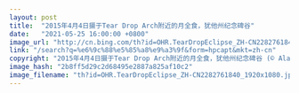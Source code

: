 ```yaml
---
layout: post
title:  "2015年4月4日摄于Tear Drop Arch附近的月全食，犹他州纪念碑谷"
date:   "2021-05-25 16:00:00 +0800"
image_url: "http://cn.bing.com/th?id=OHR.TearDropEclipse_ZH-CN2282761840_1920x1080.jpg&rf=LaDigue_1920x1080.jpg&pid=hp"
link: "/search?q=%e6%9c%88%e5%85%a8%e9%a3%9f&form=hpcapt&mkt=zh-cn"
copyright: "2015年4月4日摄于Tear Drop Arch附近的月全食，犹他州纪念碑谷 (© Alan Dyer/Alamy)"
image_hash: "2b8ff5d29c2d68495e2887a825af10c2"
image_filename: "th?id=OHR.TearDropEclipse_ZH-CN2282761840_1920x1080.jpg&rf=LaDigue_1920x1080.jpg&pid=hp"
---
```


